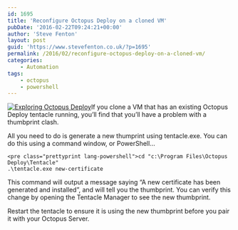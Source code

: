 ```yaml
---
id: 1695
title: 'Reconfigure Octopus Deploy on a cloned VM'
pubDate: '2016-02-22T09:24:21+00:00'
author: 'Steve Fenton'
layout: post
guid: 'https://www.stevefenton.co.uk/?p=1695'
permalink: /2016/02/reconfigure-octopus-deploy-on-a-cloned-vm/
categories:
    - Automation
tags:
    - octopus
    - powershell
---
```


[![Exploring Octopus Deploy](https://www.stevefenton.co.uk/wp-content/uploads/2015/07/exploring-octopus-deploy-199x300.jpg)](https://www.stevefenton.co.uk/publications/exploring-octopus-deploy/)If you clone a VM that has an existing Octopus Deploy tentacle running, you’ll find that you’ll have a problem with a thumbprint clash.

All you need to do is generate a new thumprint using tentacle.exe. You can do this using a command window, or PowerShell…

```
<pre class="prettyprint lang-powershell">cd "c:\Program Files\Octopus Deploy\Tentacle"
.\tentacle.exe new-certificate
```

This command will output a message saying “A new certificate has been generated and installed”, and will tell you the thumbprint. You can verify this change by opening the Tentacle Manager to see the new thumbprint.

Restart the tentacle to ensure it is using the new thumbprint before you pair it with your Octopus Server.